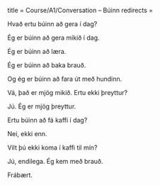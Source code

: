 title = Course/A1/Conversation – Búinn
redirects =
>>>>

Hvað ertu búinn að gera í dag?

Ég er búinn að gera mikið í dag.

Ég er búinn að læra.

Ég er búinn að baka brauð.

Og ég er búinn að fara út með hundinn.

Vá, það er mjög mikið. Ertu ekki þreyttur?

Jú. Ég er mjög þreyttur.

Ertu búinn að fá kaffi í dag?

Nei, ekki enn.

Vilt þú ekki koma í kaffi til mín?

Jú, endilega. Ég kem með brauð.

Frábært.